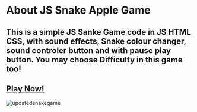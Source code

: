 # About JS Snake Apple Game
## This is a simple JS Sanke Game code in JS HTML CSS, with sound effects, Snake colour changer, sound controler button and with pause play button. You may choose Difficulty in this game too! 
## [Play Now!](https://js-simple-snake-game.netlify.app/)
![updatedsnakegame](https://github.com/user-attachments/assets/69c27adc-50f6-4ca0-ba11-33a6b9ad500b)
